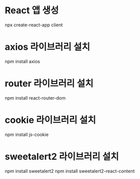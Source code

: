 # React 앱 생성
npx create-react-app client

# axios 라이브러리 설치
npm install axios

# router 라이브러리 설치
npm install react-router-dom

# cookie 라이브러리 설치
npm install js-cookie

# sweetalert2 라이브러리 설치
npm install sweetalert2
npm install sweetalert2-react-content
